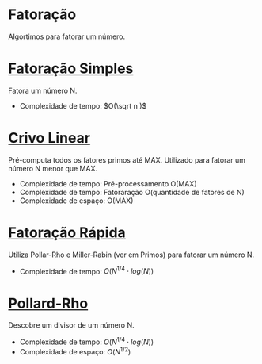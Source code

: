 # Fatoração

<!-- DESCRIPTION -->
Algortimos para fatorar um número.
<!-- DESCRIPTION -->

# [Fatoração Simples](naive_factorize.cpp)
Fatora um número N.

- Complexidade de tempo: $O(\sqrt n )$

# [Crivo Linear](linear_sieve_factorize.cpp)
Pré-computa todos os fatores primos até MAX.
Utilizado para fatorar um número N menor que MAX.

- Complexidade de tempo: Pré-processamento O(MAX)
- Complexidade de tempo: Fatoraração O(quantidade de fatores de N)
- Complexidade de espaço: O(MAX)

# [Fatoração Rápida](fast_factorize.cpp)
Utiliza Pollar-Rho e Miller-Rabin (ver em Primos) para fatorar um número N.

- Complexidade de tempo: $O(N^{1/4} \cdot log(N))$

# [Pollard-Rho](pollard-rho.cpp)
Descobre um divisor de um número N.

- Complexidade de tempo: $O(N^{1/4} \cdot log(N))$
- Complexidade de espaço: $O(N^{1/2})$
